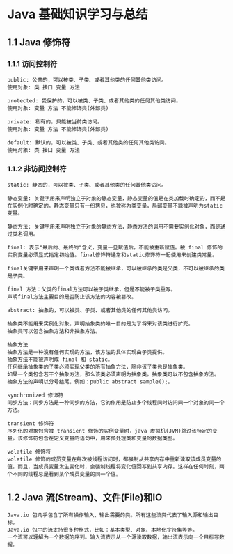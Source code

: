 # Java 基础知识学习与总结

## 1.1 Java 修饰符

### 1.1.1 访问控制符
    public: 公共的，可以被类、子类、或者其他类的任何其他类访问。
    使用对象: 类 接口 变量 方法

    protected: 受保护的，可以被类、子类、或者其他类的任何其他类访问。
    使用对象: 变量 方法 不能修饰类(外部类)

    private: 私有的，只能被当前类访问。
    使用对象: 变量 方法 不能修饰类(外部类)

    default: 默认的，可以被类、子类、或者其他类的任何其他类访问。
    使用对象: 类 接口 变量 方法

### 1.1.2 非访问控制符
    
    static: 静态的，可以被类、子类、或者其他类的任何其他类访问。

    静态变量: 关键字用来声明独立于对象的静态变量，静态变量的值是在类加载时确定的，而不是在实例化时确定的。静态变量只有一份拷贝，也被称为类变量，局部变量不能被声明为static变量。

    静态方法: 关键字用来声明独立于对象的静态方法，静态方法的调用不需要实例化对象，而是通过类名调用。

    final: 表示"最后的、最终的"含义，变量一旦赋值后，不能被重新赋值。被 final 修饰的实例变量必须显式指定初始值。final修饰符通常和static修饰符一起使用来创建类常量。

    final关键字用来声明一个类或者方法不能被继承，可以被继承的类是父类，不可以被继承的类是子类。

    final 方法：父类的final方法可以被子类继承，但是不能被子类重写。
    声明final方法主要目的是否防止该方法的内容被篡改。

    abstract: 抽象的，可以被类、子类、或者其他类的任何其他类访问。

    抽象类不能用来实例化对象，声明抽象类的唯一目的是为了将来对该类进行扩充。
    抽象类可以包含抽象方法和非抽象方法。

    抽象方法
    抽象方法是一种没有任何实现的方法，该方法的具体实现由子类提供。
    抽象方法不能被声明成 final 和 static。
    任何继承抽象类的子类必须实现父类的所有抽象方法，除非该子类也是抽象类。
    如果一个类包含若干个抽象方法，那么该类必须声明为抽象类。抽象类可以不包含抽象方法。
    抽象方法的声明以分号结尾，例如：public abstract sample();。

    synchronized 修饰符
    同步方法：同步方法是一种同步的方法，它的作用是防止多个线程同时访问同一个对象的同一个方法。

    transient 修饰符
    序列化的对象包含被 transient 修饰的实例变量时，java 虚拟机(JVM)跳过该特定的变量。该修饰符包含在定义变量的语句中，用来预处理类和变量的数据类型。

    volatile 修饰符
    volatile 修饰的成员变量在每次被线程访问时，都强制从共享内存中重新读取该成员变量的值。而且，当成员变量发生变化时，会强制线程将变化值回写到共享内存。这样在任何时刻，两个不同的线程总是看到某个成员变量的同一个值。

## 1.2 Java 流(Stream)、文件(File)和IO
    Java.io 包几乎包含了所有操作输入、输出需要的类。所有这些流类代表了输入源和输出目标。
    Java.io 包中的流支持很多种格式，比如：基本类型、对象、本地化字符集等等。
    一个流可以理解为一个数据的序列。输入流表示从一个源读取数据，输出流表示向一个目标写数据。

    